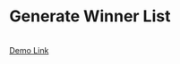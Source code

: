 <h1>Generate Winner List</h1>
<br/>
<a href="https://asifalam.me/Generate_Random_List/" >Demo Link</a>
